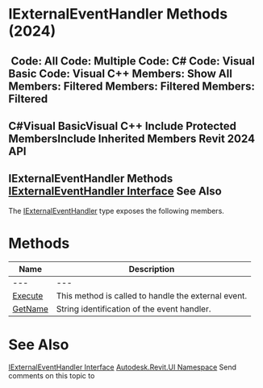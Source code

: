 # IExternalEventHandler Methods (2024)

﻿
 Code: All Code: Multiple Code: C# Code: Visual Basic Code: Visual C++  Members: Show All Members: Filtered Members: Filtered Members: Filtered   
---  
C#Visual BasicVisual C++
Include Protected MembersInclude Inherited Members
Revit 2024 API  
---  
IExternalEventHandler Methods  
[IExternalEventHandler Interface](f265a2c9-8540-9c97-9b37-4f7442becac2.md "IExternalEventHandler Interface") See Also  
---  
The [IExternalEventHandler](f265a2c9-8540-9c97-9b37-4f7442becac2.md "IExternalEventHandler Interface") type exposes the following members.
# Methods
| Name | Description |
| --- | --- |
| --- | --- | --- |
| [Execute](4cc5c307-ea8c-7135-7e73-90e3640ccaf7.md "Execute Method") | This method is called to handle the external event. |
| [GetName](323cd266-3fe4-6efe-1b0b-fe55d368e7cb.md "GetName Method") | String identification of the event handler. |

# See Also
[IExternalEventHandler Interface](f265a2c9-8540-9c97-9b37-4f7442becac2.md "IExternalEventHandler Interface")
[Autodesk.Revit.UI Namespace](e86fd90a-8957-02a6-da7f-ced248966e3e.md "Autodesk.Revit.UI Namespace")
Send comments on this topic to 